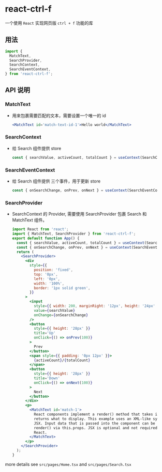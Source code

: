 # react-ctrl-f

一个使用 `React` 实现网页版 `ctrl + f` 功能的库

## 用法

```js
import {
  MatchText,
  SearchProvider,
  SearchContext,
  SearchEventContext,
} from 'react-ctrl-f';
```

## API 说明

### MatchText

- 用来包裹需要匹配的文本，需要设置一个唯一的 id
  ```jsx
  <MatchText id='match-text-id-1'>Hello world</MatchText>
  ```

### SearchContext

- 给 Search 组件提供 store
  ```jsx
  const { searchValue, activeCount, totalCount } = useContext(SearchContext);
  ```

### SearchEventContext

- 给 Search 组件提供 三个事件，用于更新 store

  ```jsx
  const { onSearchChange, onPrev, onNext } = useContext(SearchEventContext);
  ```

### SearchProvider

- SearchContext 的 Provider, 需要使用 SearchProvider 包裹 Search 和 MatchText 组件。

  ```jsx
  import React from 'react';
  import { MatchText, SearchProvider } from 'react-ctrl-f';
  export default function App() {
    const { searchValue, activeCount, totalCount } = useContext(SearchContext);
    const { onSearchChange, onPrev, onNext } = useContext(SearchEventContext);
    return (
      <SearchProvider>
        <div
          style={{
            position: 'fixed',
            top: '0px',
            left: '0px',
            width: '100%',
            border: '1px solid green',
          }}
        >
          <input
            style={{ width: 200, marginRight: '12px', height: '24px' }}
            value={searchValue}
            onChange={onSearchChange}
          />
          <button
            style={{ height: '28px' }}
            title='Up'
            onClick={() => onPrev(100)}
          >
            Prev
          </button>
          <span style={{ padding: '0px 12px' }}>
            {activeCount}/{totalCount}
          </span>
          <button
            style={{ height: '28px' }}
            title='Down'
            onClick={() => onNext(100)}
          >
            Next
          </button>
        </div>
        <p>
          <MatchText id='match-1'>
            React components implement a render() method that takes input data and
            returns what to display. This example uses an XML-like syntax called
            JSX. Input data that is passed into the component can be accessed by
            render() via this.props. JSX is optional and not required to use
            React.
          </MatchText>
        </p>
      </SearchProvider>
    );
  }
  ```

more details see `src/pages/Home.tsx` and `src/pages/Search.tsx`
